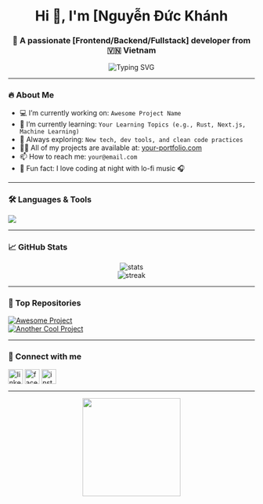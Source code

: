 <h1 align="center">Hi 👋, I'm [Nguyễn Đức Khánh </h1>
<h3 align="center">🚀 A passionate [Frontend/Backend/Fullstack] developer from 🇻🇳 Vietnam</h3>

<p align="center">
  <img src="https://readme-typing-svg.demolab.com?font=Fira+Code&size=24&duration=3000&pause=1000&color=00F7FF&center=true&vCenter=true&width=435&lines=Code+Eat+Sleep+Repeat;Build+%F0%9F%9A%80+Awesome+Projects;Sharing+Dev+Love+%F0%9F%92%96" alt="Typing SVG" />
</p>

---

### 🔥 About Me
- 💻 I’m currently working on: `Awesome Project Name`  
- 🌱 I’m currently learning: `Your Learning Topics (e.g., Rust, Next.js, Machine Learning)`  
- 🧠 Always exploring: `New tech, dev tools, and clean code practices`  
- 👨‍💻 All of my projects are available at: [your-portfolio.com](https://your-portfolio.com)  
- 📫 How to reach me: `your@email.com`  
- 🧘 Fun fact: I love coding at night with lo-fi music 🎧  

---

### 🛠️ Languages & Tools

<p align="left">
  <img src="https://skillicons.dev/icons?i=js,ts,react,nextjs,nodejs,express,python,django,mongodb,postgresql,docker,git,github,vscode,figma&perline=8" />
</p>

---

### 📈 GitHub Stats

<p align="center">
  <img src="https://github-readme-stats.vercel.app/api?username=your-username&show_icons=true&theme=tokyonight" alt="stats" />
  <br/>
  <img src="https://github-readme-streak-stats.herokuapp.com/?user=your-username&theme=tokyonight" alt="streak" />
</p>

---

### 🧠 Top Repositories

[![Awesome Project](https://github-readme-stats.vercel.app/api/pin/?username=your-username&repo=awesome-repo&theme=tokyonight)](https://github.com/your-username/awesome-repo)  
[![Another Cool Project](https://github-readme-stats.vercel.app/api/pin/?username=your-username&repo=cool-repo&theme=tokyonight)](https://github.com/your-username/cool-repo)

---

### 🤝 Connect with me

<p align="left">
  <a href="https://linkedin.com/in/your-linkedin" target="blank"><img align="center" src="https://cdn-icons-png.flaticon.com/512/174/174857.png" alt="linkedin" height="30" width="30" /></a>
  <a href="https://fb.com/your-facebook" target="blank"><img align="center" src="https://cdn-icons-png.flaticon.com/512/733/733547.png" alt="facebook" height="30" width="30" /></a>
  <a href="https://www.instagram.com/your-instagram" target="blank"><img align="center" src="https://cdn-icons-png.flaticon.com/512/2111/2111463.png" alt="instagram" height="30" width="30" /></a>
</p>

---

<p align="center">
  <img src="https://github.com/your-username/your-username/raw/main/wave.gif" width="200"/>
</p>
